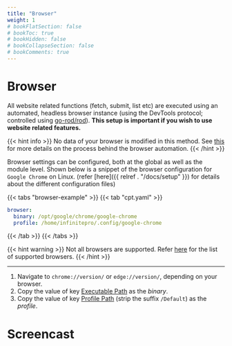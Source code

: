 ```yaml
---
title: "Browser"
weight: 1
# bookFlatSection: false
# bookToc: true
# bookHidden: false
# bookCollapseSection: false
# bookComments: true
---
```


# Browser

All website related functions (fetch, submit, list etc) are executed using an automated, headless browser instance (using the DevTools protocol; controlled using [go-rod/rod](https://github.com/go-rod/rod)). **This setup is important if you wish to use website related features.**

{{< hint info >}}
No data of your browser is modified in this method. See [this](https://github.com/cp-tools/cpt-lib#is-sensitive-data-of-my-browser-at-risk) for more details on the process behind the browser automation.
{{< /hint >}}

Browser settings can be configured, both at the global as well as the module level. Shown below is a snippet of the browser configuration for `Google Chrome` on Linux. (refer [here]({{ relref . "/docs/setup" }}) for details about the different configuration files)

{{< tabs "browser-example" >}}
{{< tab "cpt.yaml" >}}
```yaml
browser:
  binary: /opt/google/chrome/google-chrome
  profile: /home/infinitepro/.config/google-chrome
```
{{< /tab >}}
{{< /tabs >}}


{{< hint warning >}}
Not all browsers are supported. Refer [here](https://github.com/go-rod/rod#q-does-it-support-other-browsers-like-firefox-or-edge) for the list of supported browsers.
{{< /hint >}}

---

1. Navigate to `chrome://version/` or `edge://version/`, depending on your browser.
2. Copy the value of key <u>Executable Path</u> as the *binary*.
3. Copy the value of key <u>Profile Path</u> (strip the suffix `/Default`) as the *profile*.

# Screencast

<script id="asciicast-eNMwl4oJtkjBfz3bJLzuUnS2G" src="https://asciinema.org/a/eNMwl4oJtkjBfz3bJLzuUnS2G.js" async data-rows="10" data-speed="1.5" data-theme="monokai"></script>